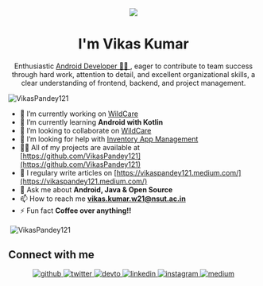 <!-- <h1 align="center">Hi 👋, I'm Vikas Kumar</h1> -->
<div align="center">
<img src="https://user-images.githubusercontent.com/42115530/92640221-9728ca00-f2fa-11ea-8994-c72b26e937de.gif" align="center"/>
</div>
<h1 align="center">I'm Vikas Kumar</h1>
<p align="center">Enthusiastic <a href="https://VikasPandey121.github.io/">Android Developer 👨‍💻 </a>, eager to contribute to team success through hard work, attention to detail, and
excellent organizational skills, a clear understanding of frontend, backend, and project management.</p>


<p align="left"> <img src="https://komarev.com/ghpvc/?username=VikasPandey121" alt="VikasPandey121" /> </p>

- 🔭 I’m currently working on [WildCare](https://github.com/VikasPandey121/WildCare)
- 🌱 I’m currently learning **Android with Kotlin**
- 👯 I’m looking to collaborate on [WildCare](https://github.com/VikasPandey121/WildCare)
- 🤝 I’m looking for help with [Inventory App Management](https://github.com/VikasPandey121/Internal-Hackathon)
- 👨‍💻 All of my projects are available at [https://github.com/VikasPandey121](https://github.com/VikasPandey121)
- 📝 I regulary write articles on [https://vikaspandey121.medium.com/](https://vikaspandey121.medium.com/)
- 💬 Ask me about **Android, Java & Open Source**
- 📫 How to reach me **vikas.kumar.w21@nsut.ac.in**
- ⚡ Fun fact **Coffee over anything!!**


<p>&nbsp;<img align="center" src="https://github-readme-stats.vercel.app/api?username=VikasPandey121&show_icons=true" alt="VikasPandey121" /></p>

## Connect with me  
<div align="center">
<a href="https://github.com/VikasPandey121" target="_blank">
<img src=https://img.shields.io/badge/github-%2324292e.svg?&style=for-the-badge&logo=github&logoColor=white alt=github style="margin-bottom: 5px;" />
</a>
<a href="https://twitter.com/VikasPandey827" target="_blank">
<img src=https://img.shields.io/badge/twitter-%2300acee.svg?&style=for-the-badge&logo=twitter&logoColor=white alt=twitter style="margin-bottom: 5px;" />
</a>
<a href="https://dev.to/vikaspandey121" target="_blank">
<img src=https://img.shields.io/badge/dev.to-%2308090A.svg?&style=for-the-badge&logo=dev.to&logoColor=white alt=devto style="margin-bottom: 5px;" />
</a>
<a href="https://linkedin.com/in/VikasPandey121" target="_blank">
<img src=https://img.shields.io/badge/linkedin-%231E77B5.svg?&style=for-the-badge&logo=linkedin&logoColor=white alt=linkedin style="margin-bottom: 5px;" />
</a>
<a href="https://instagram.com/VikasPandey121" target="_blank">
<img src=https://img.shields.io/badge/instagram-%23000000.svg?&style=for-the-badge&logo=instagram&logoColor=white alt=instagram style="margin-bottom: 5px;" />
</a>
<a href="https://vikaspandey121.medium.com/" target="_blank">
<img src=https://img.shields.io/badge/medium-%23292929.svg?&style=for-the-badge&logo=medium&logoColor=white alt=medium style="margin-bottom: 5px;" />
</a>  
</div>  
  
